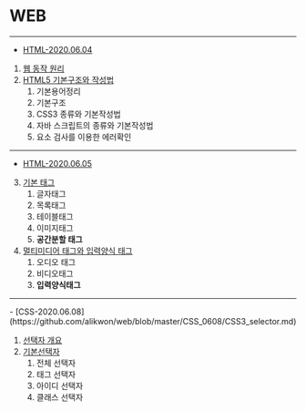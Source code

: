 # WEB

------

- [HTML-2020.06.04](https://github.com/alikwon/web/blob/master/basic_0604/HTML(2020.06.04).md)

1. [웹 동작 원리](https://github.com/alikwon/web/blob/master/basic_0604/HTML(2020.06.04).md#1-%EC%9B%B9%EC%9D%98-%EB%8F%99%EC%9E%91-%EC%9B%90%EB%A6%AC)
2. [HTML5 기본구조와 작성법](https://github.com/alikwon/web/blob/master/basic_0604/HTML(2020.06.04).md#2-html5--%EA%B8%B0%EB%B3%B8%EA%B5%AC%EC%A1%B0%EC%99%80-%EC%9E%91%EC%84%B1%EB%B2%95)
   1. 기본용어정리
   2. 기본구조
   3. CSS3 종류와 기본작성법
   4. 자바 스크립트의 종류와 기본작성법
   5. 요소 검사를 이용한 에러확인

<hr>

- [HTML-2020.06.05](https://github.com/alikwon/web/blob/master/Ex_0605/HTML(2020.06.05).md)

3. [기본 태그](https://github.com/alikwon/web/blob/master/Ex_0605/HTML(2020.06.05).md#3-html5-%EA%B8%B0%EB%B3%B8%ED%83%9C%EA%B7%B8)
   1. 글자태그
   2. 목록태그
   3. 테이블태그
   4. 이미지태그
   5. **공간분할 태그**
4. [멀티미디어 태그와 입력양식 태그](https://github.com/alikwon/web/blob/master/Ex_0605/HTML(2020.06.05).md#4-html5-%EB%A9%80%ED%8B%B0%EB%AF%B8%EB%94%94%EC%96%B4-%ED%83%9C%EA%B7%B8%EC%99%80-%EC%9E%85%EB%A0%A5%EC%96%91%EC%8B%9D-%ED%83%9C%EA%B7%B8)
   1. 오디오 태그
   2. 비디오태그
   3. **입력양식태그**

<hr>
- [CSS-2020.06.08](https://github.com/alikwon/web/blob/master/CSS_0608/CSS3_selector.md)

1. [선택자 개요](https://github.com/alikwon/web/blob/master/CSS_0608/CSS3_selector.md#1-%EC%84%A0%ED%83%9D%EC%9E%90-%EA%B0%9C%EC%9A%94)
2. [기본선택자](https://github.com/alikwon/web/blob/master/CSS_0608/CSS3_selector.md#2-%EA%B8%B0%EB%B3%B8%EC%84%A0%ED%83%9D%EC%9E%90)
   1. 전체 선택자
   2. 태그 선택자
   3. 아이디 선택자
   4. 클래스 선택자